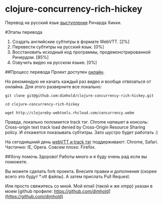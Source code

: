 clojure-concurrency-rich-hickey
===============================

Перевод на русский язык [выступления](http://youtu.be/dGVqrGmwOAw) Ричарда Хикки.

#Этапы перевода
1. Создать английские субтитры в формате WebVTT. [2%]
2. Перевести субтитры на русский язык. [0%]
3. Восстановить исходный код программы, продемонстрированной Ричердом. [85%]
4. Озвучить видео на русском языке. [0%]

##Процесс перевода
Проект доступен [онлайн](http://clojureby-webtools.rhcloud.com/).

Но рекомендую не качать каждый раз видео и вообще отвязаться от онлайна. Для этого разверните все локально:

`git clone git@github.com:dimhold/clojure-concurrency-rich-hickey.git`

`cd clojure-concurrency-rich-hickey`

`wget http://clojureby-webtools.rhcloud.com/concurrency.webm`


Правда, локально поломается track тэг. 
Chrome напишет в консоль: Cross-origin text track load denied by Cross-Origin Resource Sharing policy. И откажется показывать субтитры.
Зато шустро будет работать :)


На сегодняшний день [webVTT и track тэг](http://dev.w3.org/html5/webvtt) поддерживают: Chrome, Safari. Частично: IE, Opera. Совсем плохо: Firefox.


##Хочу помочь
Здорово! Работы много и я буду очень рад если вы поможете.

Вы можете сделать fork проекта. Внесите правки и дополнения (скорее всего это будут *.vtt файлы). А затем прислать Pull Request.

Или просто свяжитесь со мной. Мой email (такой и же xmpp) указан в моем [github профиле: https://github.com/dimhold](https://github.com/dimhold)
